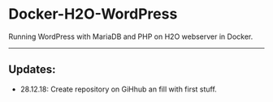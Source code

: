 # Docker-H2O-WordPress
Running WordPress with MariaDB and PHP on H2O webserver in Docker.

----

## Updates:
- 28.12.18: Create repository on GiHhub an fill with first stuff.  
